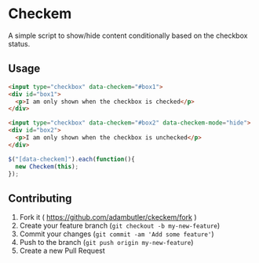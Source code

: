 # Checkem

A simple script to show/hide content conditionally based on the checkbox status.

## Usage

```html
<input type="checkbox" data-checkem="#box1">
<div id="box1">
  <p>I am only shown when the checkbox is checked</p>
</div>

<input type="checkbox" data-checkem="#box2" data-checkem-mode="hide">
<div id="box2">
  <p>I am only shown when the checkbox is unchecked</p>
</div>
```

```javascript
$("[data-checkem]").each(function(){
  new Checkem(this);
});
```

## Contributing

1. Fork it ( https://github.com/adambutler/ckeckem/fork )
2. Create your feature branch (`git checkout -b my-new-feature`)
3. Commit your changes (`git commit -am 'Add some feature'`)
4. Push to the branch (`git push origin my-new-feature`)
5. Create a new Pull Request
